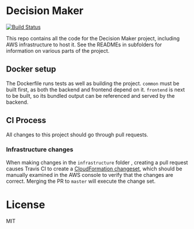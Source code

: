 # Decision Maker

[![Build Status](https://travis-ci.com/DylanSp/decision-maker.svg?branch=master)](https://travis-ci.com/DylanSp/decision-maker)

This repo contains all the code for the Decision Maker project, including AWS infrastructure to host it. See the READMEs in subfolders for information on various parts of the project.

## Docker setup
The Dockerfile runs tests as well as building the project. `common` must be built first, as both the backend and frontend depend on it. `frontend` is next to be built, so its bundled output can be referenced and served by the backend.

## CI Process

All changes to this project should go through pull requests.

### Infrastructure changes
When making changes in the `infrastructure` folder , creating a pull request causes Travis CI to create a [CloudFormation changeset](https://docs.aws.amazon.com/AWSCloudFormation/latest/UserGuide/using-cfn-updating-stacks-changesets.html), which should be manually examined in the AWS console to verify that the changes are correct. Merging the PR to `master` will execute the change set.

# License

MIT